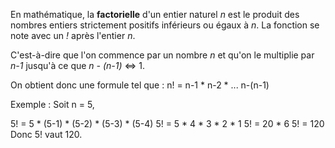 En mathématique, la **factorielle** d'un entier naturel _n_ est le produit des nombres entiers strictement positifs inférieurs ou égaux à _n_.
La fonction se note avec un _!_ après l'entier _n_.

C'est-à-dire que l'on commence par un nombre _n_ et qu'on le multiplie par _n-1_ jusqu'à ce que 
_n - (n-1)_ <=> 1.

On obtient donc une formule tel que :
n! = n-1 * n-2 * ... n-(n-1)

Exemple :
Soit n = 5,

5! = 5 * (5-1) * (5-2) * (5-3) * (5-4)
5! = 5 * 4 * 3 * 2 * 1
5! = 20 * 6
5! = 120
Donc 5! vaut 120.